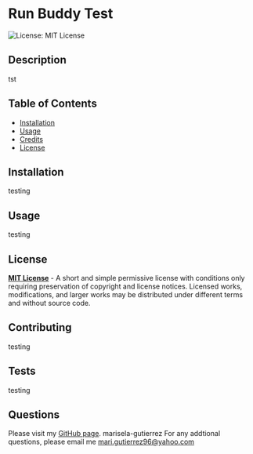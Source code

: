 
  # Run Buddy Test
  ![License: MIT License](https://img.shields.io/badge/License-MIT-blue.svg)
  ## Description 
  tst
  ## Table of Contents
  * [Installation](#installation)
  * [Usage](#usage)
  * [Credits](#credits)
  * [License](#license)
  ## Installation
  testing
  ## Usage
  testing
  ## License
  [**MIT License**](https://choosealicense.com/licenses/mit/) - A short and simple permissive license with conditions only requiring preservation of copyright and license notices. Licensed works, modifications, and larger works may be distributed under different terms and without source code.
  ## Contributing
  testing
  ## Tests
  testing
  ## Questions
  Please visit my [GitHub page](https://github.com/marisela-gutierrez). marisela-gutierrez
  For any addtional questions, please email me [mari.gutierrez96@yahoo.com](mailto:mari.gutierrez96@yahoo.com)
